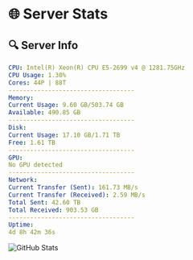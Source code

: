 # 🌐 Server Stats
## 🔍 Server Info
```yaml
CPU: Intel(R) Xeon(R) CPU E5-2699 v4 @ 1281.75GHz
CPU Usage: 1.30%
Cores: 44P | 88T
-----------------------------------
Memory:
Current Usage: 9.60 GB/503.74 GB
Available: 490.85 GB
-----------------------------------
Disk:
Current Usage: 17.10 GB/1.71 TB
Free: 1.61 TB
-----------------------------------
GPU:
No GPU detected
-----------------------------------
Network:
Current Transfer (Sent): 161.73 MB/s
Current Transfer (Received): 2.59 MB/s
Total Sent: 42.60 TB
Total Received: 903.53 GB
-----------------------------------
Uptime:
4d 8h 42m 36s
```
![GitHub Stats](https://img.shields.io/badge/Updated-2025-02-12_07:25:54-blue)